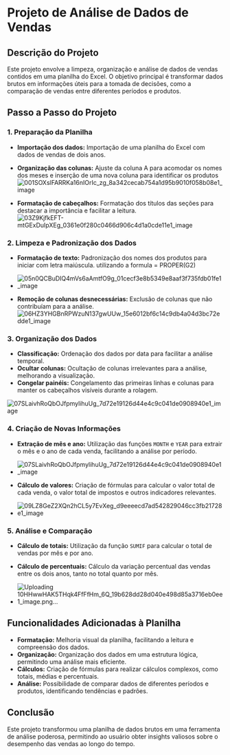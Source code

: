 # Projeto de Análise de Dados de Vendas

## Descrição do Projeto

Este projeto envolve a limpeza, organização e análise de dados de vendas contidos em uma planilha do Excel. O objetivo principal é transformar dados brutos em informações úteis para a tomada de decisões, como a comparação de vendas entre diferentes períodos e produtos.

## Passo a Passo do Projeto

### 1. Preparação da Planilha

- **Importação dos dados:** Importação de uma planilha do Excel com dados de vendas de dois anos.
- **Organização das colunas:** Ajuste da coluna A para acomodar os nomes dos meses e inserção de uma nova coluna para identificar os produtos
 ![001SOXslFARRKa16nIOrIc_zg_8a342cecab754a1d95b9010f058b08e1_image](https://github.com/user-attachments/assets/792e1c97-1687-4651-aa06-1bef22dc3773)

- **Formatação de cabeçalhos:** Formatação dos títulos das seções para destacar a importância e facilitar a leitura.
  ![03Z9KjfkEFT-mtGExDuIpXEg_0361e0f280c0466d906c4d1a0cde11e1_image](https://github.com/user-attachments/assets/2431b338-ffda-41f1-bf2f-cbd8dd48d905)


  
### 2. Limpeza e Padronização dos Dados

- **Formatação de texto:** Padronização dos nomes dos produtos para iniciar com letra maiúscula. utilizando a formula = PROPER(G2)
- ![05n0QCBuDIQ4mVs6aAmtfO9g_01cecf3e8b5349e8aaf3f735fdb01fe1_image](https://github.com/user-attachments/assets/390b2678-7b10-41f6-9113-fe748c82f3c8)



- **Remoção de colunas desnecessárias:** Exclusão de colunas que não contribuíam para a análise.
![06HZ3YHGBnRPWzuN137gwUUw_15e6012bf6c14c9db4a04d3bc72edde1_image](https://github.com/user-attachments/assets/959cabce-7b6d-4956-a948-ccbde71ece67)

### 3. Organização dos Dados

- **Classificação:** Ordenação dos dados por data para facilitar a análise temporal.
- **Ocultar colunas:** Ocultação de colunas irrelevantes para a análise, melhorando a visualização.
- **Congelar painéis:** Congelamento das primeiras linhas e colunas para manter os cabeçalhos visíveis durante a rolagem.

![07SLaivhRoQbOJfpmylihuUg_7d72e19126d44e4c9c041de0908940e1_image](https://github.com/user-attachments/assets/b8afca88-8919-4c43-bdf1-ee69355d9415)



### 4. Criação de Novas Informações

- **Extração de mês e ano:** Utilização das funções `MONTH` e `YEAR` para extrair o mês e o ano de cada venda, facilitando a análise por período.
- ![07SLaivhRoQbOJfpmylihuUg_7d72e19126d44e4c9c041de0908940e1_image](https://github.com/user-attachments/assets/343893ac-3585-444e-b67b-555f8bff669f)

- **Cálculo de valores:** Criação de fórmulas para calcular o valor total de cada venda, o valor total de impostos e outros indicadores relevantes.
-
  ![09LZ8GeZ2XQn2hCL5y7EvXeg_d9eeeecd7ad542829046cc3fb21728e1_image](https://github.com/user-attachments/assets/0f09df51-fc8a-43ff-b026-8063090ffc68)



### 5. Análise e Comparação

- **Cálculo de totais:** Utilização da função `SUMIF` para calcular o total de vendas por mês e por ano.
- **Cálculo de percentuais:** Cálculo da variação percentual das vendas entre os dois anos, tanto no total quanto por mês.

- ![Uploading 10HHwwHAK5THqk4FfFfHm_6Q_19b628dd28d040e498d85a3716eb0ee1_image.png…]()



## Funcionalidades Adicionadas à Planilha

- **Formatação:** Melhoria visual da planilha, facilitando a leitura e compreensão dos dados.
- **Organização:** Organização dos dados em uma estrutura lógica, permitindo uma análise mais eficiente.
- **Cálculos:** Criação de fórmulas para realizar cálculos complexos, como totais, médias e percentuais.
- **Análise:** Possibilidade de comparar dados de diferentes períodos e produtos, identificando tendências e padrões.

## Conclusão

Este projeto transformou uma planilha de dados brutos em uma ferramenta de análise poderosa, permitindo ao usuário obter insights valiosos sobre o desempenho das vendas ao longo do tempo.


